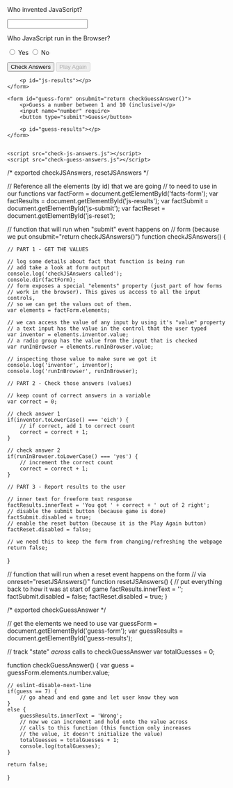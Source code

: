 <form id="facts-form" 
          onsubmit="return checkJSAnswers()"
          onreset="resetJSAnswers()">
        <div>
          <label>Who invented JavaScript?</label>
          <p><input type="text" name="inventor" required></p>
        </div>
        <div>
            <p>Who JavaScript run in the Browser?</p>
            <p>
                <label>
                    <input type="radio" name="runInBrowser" 
                        value="yes" required> Yes
                </label>
                <label>
                    <input type="radio" name="runInBrowser" 
                        value="no" required> No
                </label>
            </p>
        </div>
        <button id="js-submit" type="submit">Check Answers</button>
        <button id="js-reset" type="reset" disabled>Play Again</button>

        <p id="js-results"></p>
    </form>

    <form id="guess-form" onsubmit="return checkGuessAnswer()">
        <p>Guess a number between 1 and 10 (inclusive)</p>
        <input name="number" require>
        <button type="submit">Guess</button>

        <p id="guess-results"></p>
    </form>
    

    <script src="check-js-answers.js"></script>
    <script src="check-guess-answers.js"></script>
</body>
</html>


/* exported checkJSAnswers, resetJSAnswers */

// Reference all the elements (by id) that we are going
// to need to use in our functions
var factForm = document.getElementById('facts-form');
var factResults = document.getElementById('js-results');
var factSubmit = document.getElementById('js-submit');
var factReset = document.getElementById('js-reset');

// function that will run when "submit" event happens on 
// form (because we put onsubmit="return checkJSAnswers()")
function checkJSAnswers() {

    // PART 1 - GET THE VALUES

    // log some details about fact that function is being run
    // add take a look at form output
    console.log('checkJSAnswers called');
    console.dir(factForm);
    // form exposes a special "elements" property (just part of how forms
    // work in the browser). This gives us access to all the input controls,
    // so we can get the values out of them.
    var elements = factForm.elements;

    // we can access the value of any input by using it's "value" property
    // a text input has the value in the control that the user typed
    var inventor = elements.inventor.value;
    // a radio group has the value from the input that is checked
    var runInBrowser = elements.runInBrowser.value;

    // inspecting those value to make sure we got it
    console.log('inventor', inventor);
    console.log('runInBrowser', runInBrowser);

    // PART 2 - Check those answers (values)

    // keep count of correct answers in a variable
    var correct = 0;

    // check answer 1
    if(inventor.toLowerCase() === 'eich') {
        // if correct, add 1 to correct count
        correct = correct + 1;
    }
    
    // check answer 2
    if(runInBrowser.toLowerCase() === 'yes') {
        // increment the correct count
        correct = correct + 1;
    }

    // PART 3 - Report results to the user

    // inner text for freeform text response
    factResults.innerText = 'You got ' + correct + ' out of 2 right';
    // disable the submit button (because game is done)
    factSubmit.disabled = true;
    // enable the reset button (because it is the Play Again button)
    factReset.disabled = false;

    // we need this to keep the form from changing/refreshing the webpage
    return false;
}

// function that will run when a reset event happens on the form
// via onreset="resetJSAnswers()"
function resetJSAnswers() {
    // put everything back to how it was at start of game
    factResults.innerText = '';
    factSubmit.disabled = false;
    factReset.disabled = true;
}



/* exported checkGuessAnswer */

// get the elements we need to use
var guessForm = document.getElementById('guess-form');
var guessResults = document.getElementById('guess-results');

// track "state" _across_ calls to checkGuessAnswer
var totalGuesses = 0;

function checkGuessAnswer() {
    var guess = guessForm.elements.number.value;

    // eslint-disable-next-line
    if(guess == 7) {
        // go ahead and end game and let user know they won
    }
    else {
        guessResults.innerText = 'Wrong';
        // now we can increment and hold onto the value across
        // calls to this function (this function only increases
        // the value, it doesn't initialize the value)
        totalGuesses = totalGuesses + 1;
        console.log(totalGuesses);
    }

    return false;
}